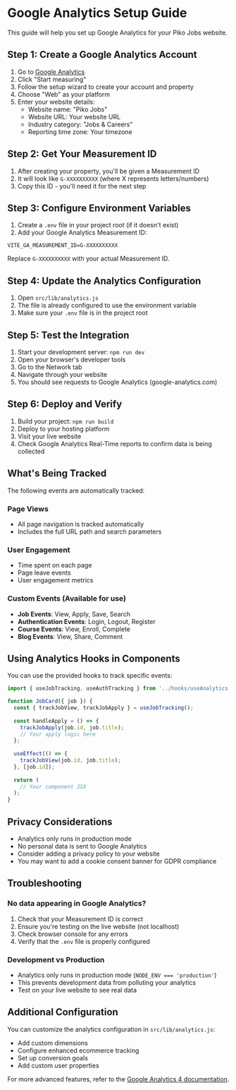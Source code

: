 # Google Analytics Setup Guide

This guide will help you set up Google Analytics for your Piko Jobs website.

## Step 1: Create a Google Analytics Account

1. Go to [Google Analytics](https://analytics.google.com/)
2. Click "Start measuring"
3. Follow the setup wizard to create your account and property
4. Choose "Web" as your platform
5. Enter your website details:
   - Website name: "Piko Jobs"
   - Website URL: Your website URL
   - Industry category: "Jobs & Careers"
   - Reporting time zone: Your timezone

## Step 2: Get Your Measurement ID

1. After creating your property, you'll be given a Measurement ID
2. It will look like `G-XXXXXXXXXX` (where X represents letters/numbers)
3. Copy this ID - you'll need it for the next step

## Step 3: Configure Environment Variables

1. Create a `.env` file in your project root (if it doesn't exist)
2. Add your Google Analytics Measurement ID:

```env
VITE_GA_MEASUREMENT_ID=G-XXXXXXXXXX
```

Replace `G-XXXXXXXXXX` with your actual Measurement ID.

## Step 4: Update the Analytics Configuration

1. Open `src/lib/analytics.js`
2. The file is already configured to use the environment variable
3. Make sure your `.env` file is in the project root

## Step 5: Test the Integration

1. Start your development server: `npm run dev`
2. Open your browser's developer tools
3. Go to the Network tab
4. Navigate through your website
5. You should see requests to Google Analytics (google-analytics.com)

## Step 6: Deploy and Verify

1. Build your project: `npm run build`
2. Deploy to your hosting platform
3. Visit your live website
4. Check Google Analytics Real-Time reports to confirm data is being collected

## What's Being Tracked

The following events are automatically tracked:

### Page Views
- All page navigation is tracked automatically
- Includes the full URL path and search parameters

### User Engagement
- Time spent on each page
- Page leave events
- User engagement metrics

### Custom Events (Available for use)
- **Job Events**: View, Apply, Save, Search
- **Authentication Events**: Login, Logout, Register
- **Course Events**: View, Enroll, Complete
- **Blog Events**: View, Share, Comment

## Using Analytics Hooks in Components

You can use the provided hooks to track specific events:

```jsx
import { useJobTracking, useAuthTracking } from '../hooks/useAnalytics';

function JobCard({ job }) {
  const { trackJobView, trackJobApply } = useJobTracking();
  
  const handleApply = () => {
    trackJobApply(job.id, job.title);
    // Your apply logic here
  };
  
  useEffect(() => {
    trackJobView(job.id, job.title);
  }, [job.id]);
  
  return (
    // Your component JSX
  );
}
```

## Privacy Considerations

- Analytics only runs in production mode
- No personal data is sent to Google Analytics
- Consider adding a privacy policy to your website
- You may want to add a cookie consent banner for GDPR compliance

## Troubleshooting

### No data appearing in Google Analytics?
1. Check that your Measurement ID is correct
2. Ensure you're testing on the live website (not localhost)
3. Check browser console for any errors
4. Verify that the `.env` file is properly configured

### Development vs Production
- Analytics only runs in production mode (`NODE_ENV === 'production'`)
- This prevents development data from polluting your analytics
- Test on your live website to see real data

## Additional Configuration

You can customize the analytics configuration in `src/lib/analytics.js`:

- Add custom dimensions
- Configure enhanced ecommerce tracking
- Set up conversion goals
- Add custom user properties

For more advanced features, refer to the [Google Analytics 4 documentation](https://developers.google.com/analytics/devguides/collection/ga4). 